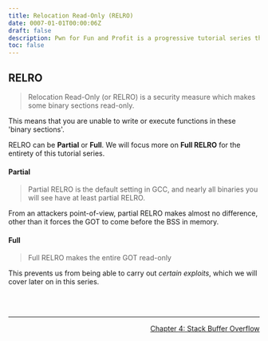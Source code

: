 ```yaml
---
title: Relocation Read-Only (RELRO)
date: 0007-01-01T00:00:06Z
draft: false
description: Pwn for Fun and Profit is a progressive tutorial series that aims to be noob-friendly enough for anyone to dive in, and equip them with the skills to come out with substantial knowledge on The Art of Pwn.
toc: false
---
```


## RELRO

> Relocation Read-Only (or RELRO) is a security measure which makes some binary sections read-only.

This means that you are unable to write or execute functions in these 'binary sections'.

RELRO can be **Partial** or **Full**. We will focus more on **Full RELRO** for the entirety of this tutorial series.

#### Partial

> Partial RELRO is the default setting in GCC, and nearly all binaries you will see have at least partial RELRO.

From an attackers point-of-view, partial RELRO makes almost no difference, other than it forces the GOT to come before the BSS in memory.

#### Full

> Full RELRO makes the entire GOT read-only

This prevents us from being able to carry out _certain exploits_, which we will cover later on in this series.

<br><br>

---

<div style="text-align: right"> <a href="/pwn/stack/bof">Chapter 4: Stack Buffer Overflow</a> </div>
